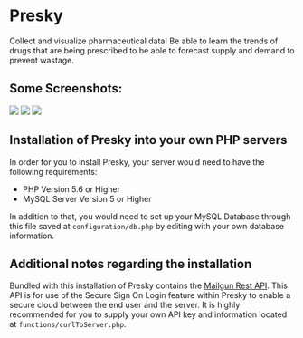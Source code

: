 # Presky

Collect and visualize pharmaceutical data! Be able to learn the trends of drugs that are being prescribed to be able to forecast supply and demand to prevent wastage.

## Some Screenshots:
![](https://dl2.pushbulletusercontent.com/ZrdiqKafeEPlVARSQRMAbGfQ4qnzBQ1X/Screen%20Shot%202016-04-17%20at%2010.36.27%20AM.png)
![](https://dl2.pushbulletusercontent.com/5ia2Ck6hfYpxL4mVBegO9MeHv2Xm7yWl/Screen%20Shot%202016-04-17%20at%2010.36.59%20AM.png)
![](https://dl2.pushbulletusercontent.com/PP1JvmTgVG58rbinDr1RItzYPBeMnGSh/Screen%20Shot%202016-04-17%20at%2010.39.08%20AM.png)

## Installation of Presky into your own PHP servers

In order for you to install Presky, your server would need to have the following requirements:

* PHP Version 5.6 or Higher
* MySQL Server Version 5 or Higher

In addition to that, you would need to set up your MySQL Database through this file saved at `configuration/db.php` by editing with your own database information.

## Additional notes regarding the installation

Bundled with this installation of Presky contains the [Mailgun Rest API](https://mailgun.com). This API is for use of the Secure Sign On Login feature within Presky to enable a secure cloud between the end user and the server. It is highly recommended for you to supply your own API key and information located at `functions/curlToServer.php`.

